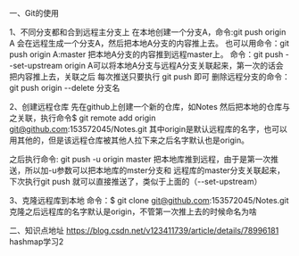 一、Git的使用

1、不同分支都和合到远程主分支上
在本地创建一个分支A，命令:git push origin A  会在远程生成一个分支A，然后把本地A分支的内容推上去。
也可以用命令：git push origin A:master   把本地A分支的内容推到远程master上。
命令：git push --set-upstream origin A可以将本地A分支与远程A分支关联起来，第一次的话会把内容推上去，关联之后
每次推送只要执行 git push 即可
删除远程分支的命令：  git push origin --delete 分支名

2、创建远程仓库
先在github上创建一个新的仓库，如Notes
然后把本地的仓库与之关联，执行命令$ git remote add origin git@github.com:153572045/Notes.git
其中origin是默认远程库的名字，也可以用其他的，但是该远程仓库被其他人拉下来之后名字默认也是origin。

之后执行命令: git push -u origin master  把本地库推到远程，由于是第一次推送，所以加-u参数可以把本地库的mster分支和
远程库的master分支关联起来，下次执行git push 就可以直接推送了，类似于上面的（--set-upstream） 

3、克隆远程库到本地
命令：$ git clone git@github.com:153572045/Notes.git
克隆之后远程库的名字默认是origin，不管第一次推上去的时候命名为啥


二、知识点地址
https://blog.csdn.net/v123411739/article/details/78996181   hashmap学习2

